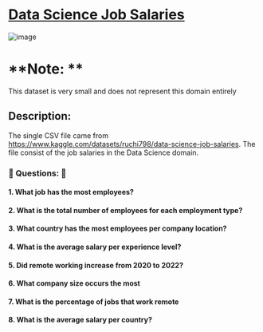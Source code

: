 # [Data Science Job Salaries](https://github.com/TyreqPW/DA_Portfolio/blob/main/Project3/Project3Analysis.md)
![image](https://user-images.githubusercontent.com/112139192/190534513-2cab1837-ddf8-45de-8e60-3047a7e95005.png)

# **Note: **
This dataset is very small and does not represent this domain entirely

## Description: 
The single CSV file came from https://www.kaggle.com/datasets/ruchi798/data-science-job-salaries.
The file consist of the job salaries in the Data Science domain.

### :pushpin: Questions: :pushpin:

#### 1. What job has the most employees?
#### 2. What is the total number of employees for each employment type?
#### 3. What country has the most employees per company location?
#### 4. What is the average salary per experience level?
#### 5. Did remote working increase from 2020 to 2022?
#### 6. What company size occurs the most
#### 7. What is the percentage of jobs that work remote
#### 8. What is the average salary per country?


